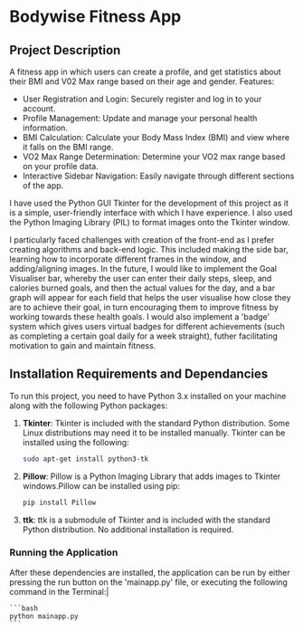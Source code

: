 # Bodywise Fitness App

## Project Description 
A fitness app in which users can create a profile, and get statistics about their BMI and V02 Max range based on their age and gender. 
Features: 
- User Registration and Login: Securely register and log in to your account.
- Profile Management: Update and manage your personal health information.
- BMI Calculation: Calculate your Body Mass Index (BMI) and view where it falls on the BMI range.
- VO2 Max Range Determination: Determine your VO2 max range based on your profile data.
- Interactive Sidebar Navigation: Easily navigate through different sections of the app.

I have used the Python GUI Tkinter for the development of this project as it is a simple, user-friendly interface with which I have experience. I also used the Python Imaging Library (PIL) to format images onto the Tkinter window. 

I particularly faced challenges with creation of the front-end as I prefer creating algorithms and back-end logic. This included making the side bar, learning how to incorporate different frames in the window, and adding/aligning images. 
In the future, I would like to implement the Goal Visualiser bar, whereby the user can enter their daily steps, sleep, and calories burned goals, and then the actual values for the day, and a bar graph will appear for each field that helps the user visualise how close they are to achieve their goal, in turn encouraging them to improve fitness by working towards these health goals. I would also implement a 'badge' system which gives users virtual badges for different achievements (such as completing a certain goal daily for a week straight), futher facilitating motivation to gain and maintain fitness. 

## Installation Requirements and Dependancies 

To run this project, you need to have Python 3.x installed on your machine along with the following Python packages:

1. **Tkinter**: Tkinter is included with the standard Python distribution. Some Linux distributions may need it to be installed manually. Tkinter can be installed using the following:

    ```bash
    sudo apt-get install python3-tk
    ```

2. **Pillow**: Pillow is a Python Imaging Library that adds images to Tkinter windows.Pillow can be installed using pip:

    ```bash
    pip install Pillow
    ```

3. **ttk**: ttk is a submodule of Tkinter and is included with the standard Python distribution. No additional installation is required.


### Running the Application
After these dependencies are installed, the application can be run by either pressing the run button on the 'mainapp.py' file, or executing the following command in the Terminal:|

    ```bash
    python mainapp.py
    ```

